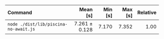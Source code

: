 | Command | Mean [s] | Min [s] | Max [s] | Relative |
|:---|---:|---:|---:|---:|
| `node ./dist/lib/piscina-no-await.js` | 7.261 ± 0.128 | 7.170 | 7.352 | 1.00 |
